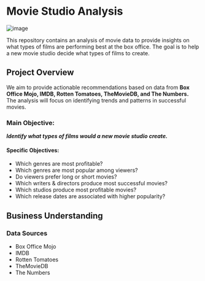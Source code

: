    #                         Movie Studio Analysis
![image](https://github.com/user-attachments/assets/b85fdeee-c96e-4254-a223-a41f8db6af7a)

This repository contains an analysis of movie data to provide insights on what types of films are performing best at the box office. The goal is to help a new movie studio decide what types of films to create.

## Project Overview
We aim to provide actionable recommendations based on data from **Box Office Mojo, IMDB, Rotten Tomatoes, TheMovieDB, and The Numbers.** The analysis will focus on identifying trends and patterns in successful movies.
### Main Objective:
***Identify what types of films would a new movie studio create.***
#### Specific Objectives:
- Which genres are most profitable?
- Which genres are most popular among viewers?
- Do viewers prefer long or short movies?
- Which writers & directors produce most successful movies?
- Which studios produce most profitable movies?
- Which release dates are associated with higher popularity?
## Business Understanding
### Data Sources
- Box Office Mojo
- IMDB
- Rotten Tomatoes
- TheMovieDB
- The Numbers


